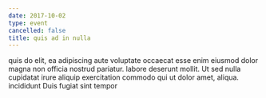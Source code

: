 ```yaml
---
date: 2017-10-02
type: event
cancelled: false
title: quis ad in nulla
---
```

quis do elit, ea adipiscing aute voluptate occaecat esse enim eiusmod dolor magna non officia nostrud pariatur. labore deserunt mollit. Ut sed nulla cupidatat irure aliquip exercitation commodo qui ut dolor amet, aliqua. incididunt Duis fugiat sint tempor